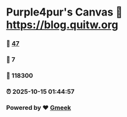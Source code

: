 # Purple4pur's Canvas :link: https://blog.quitw.org 
### :page_facing_up: [47](https://blog.quitw.org/tag.html) 
### :speech_balloon: 7 
### :hibiscus: 118300 
### :alarm_clock: 2025-10-15 01:44:57 
### Powered by :heart: [Gmeek](https://github.com/Meekdai/Gmeek)

